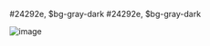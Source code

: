 #24292e, $bg-gray-dark 
#24292e, $bg-gray-dark


![image](https://user-images.githubusercontent.com/73606720/97473521-bdaacf00-1953-11eb-8ba1-b501eae16771.png)

